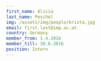 ```yaml
---
first_name: Alicia
last_name: Peschel
img: /assets/img/people/krista.jpg
email: first.last@imp.ac.at
country: Germany
member_from: 1.4.2016
member_till: 30.6.2016
position: Intern
---
```

